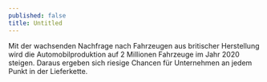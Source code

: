 ```yaml
---
published: false
title: Untitled
---
```

Mit der wachsenden Nachfrage nach Fahrzeugen aus britischer Herstellung wird die Automobilproduktion auf 2 Millionen Fahrzeuge im Jahr 2020 steigen. Daraus ergeben sich riesige Chancen für Unternehmen an jedem Punkt in der Lieferkette.
